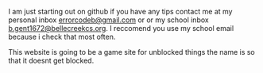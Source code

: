 I am just starting out on github if you have any tips contact me at my personal inbox errorcodeb@gmail.com or or my school inbox b.gent1672@bellecreekcs.org. I reccomend you use my school email because i check that most often.

This website is going to be a game site for unblocked things the name is so that it doesnt get blocked.

